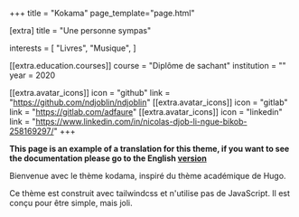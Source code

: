 +++
title = "Kokama"
page_template="page.html"

[extra]
title = "Une personne sympas"

interests = [
  "Livres",
  "Musique",
]

[[extra.education.courses]]
  course = "Diplôme de sachant"
  institution = ""
  year = 2020


[[extra.avatar_icons]]
  icon = "github"
  link = "https://github.com/ndjoblin/ndjoblin"
[[extra.avatar_icons]]
  icon = "gitlab"
  link = "https://gitlab.com/adfaure"
[[extra.avatar_icons]]
  icon = "linkedin"
  link = "https://www.linkedin.com/in/nicolas-djob-li-ngue-bikob-258169297/"
+++

**This page is an example of a translation for this theme, if you want to see the documentation please go to the English [version](/)**

Bienvenue avec le thème kodama, inspiré du thème académique de Hugo.

Ce thème est construit avec tailwindcss et n'utilise pas de JavaScript. Il est conçu pour être simple, mais joli.
